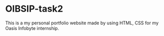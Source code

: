 # OIBSIP-task2
This is a my personal portfolio website made by using HTML, CSS for my Oasis Infobyte internship.
